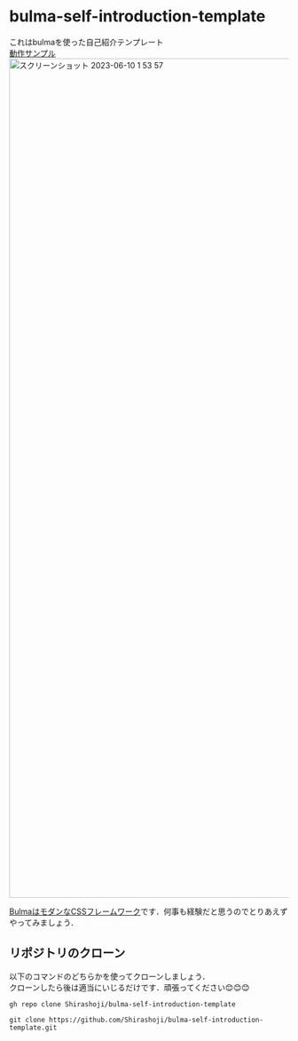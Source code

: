 # bulma-self-introduction-template
これはbulmaを使った自己紹介テンプレート  
[動作サンプル](https://shirashoji.github.io/bulma-self-introduction-template/index.html)
<img width="1512" alt="スクリーンショット 2023-06-10 1 53 57" src="https://github.com/Shirashoji/bulma-self-introduction-template/assets/46389417/93c0bd0c-3be3-4bbf-8178-7ee6805e46fe" href="https://shirashoji.github.io/bulma-self-introduction-template/index.html">

[BulmaはモダンなCSSフレームワーク](https://bulma.io/documentation/)です．何事も経験だと思うのでとりあえずやってみましょう．

## リポジトリのクローン
以下のコマンドのどちらかを使ってクローンしましょう．  
クローンしたら後は適当にいじるだけです．頑張ってください😊😊😊
```shell
gh repo clone Shirashoji/bulma-self-introduction-template
```

```shell
git clone https://github.com/Shirashoji/bulma-self-introduction-template.git
```
